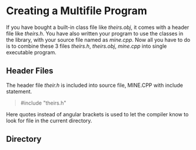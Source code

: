 # Creating a Multifile Program

If you have bought a built-in class file like _theirs.obj_, it comes with a header file like _theirs.h_. You have also written your program to use the classes in the library,
with your source file named as _mine.cpp_. Now all you have to do is to combine these 3 files  _theirs.h_, _theirs.obj_, _mine.cpp_ into single executable program.

## Header Files

The header file _their.h_ is included into source file, MINE.CPP with include statement.

> #include "theirs.h"

Here quotes instead of angular brackets is used to let the compiler know to look for file in the current directory.

## Directory

